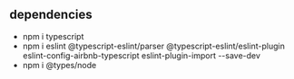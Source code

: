 ## dependencies
* npm i typescript
* npm i eslint @typescript-eslint/parser @typescript-eslint/eslint-plugin eslint-config-airbnb-typescript eslint-plugin-import --save-dev
* npm i @types/node
